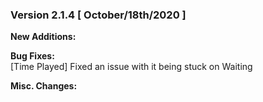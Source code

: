 ### Version 2.1.4 [ October/18th/2020 ]

**New Additions:**  

**Bug Fixes:**  
[Time Played] Fixed an issue with it being stuck on Waiting

**Misc. Changes:**  
